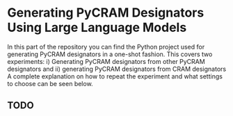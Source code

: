 # Generating PyCRAM Designators Using Large Language Models

In this part of the repository you can find the Python project used for generating PyCRAM designators in a one-shot fashion.
This covers two experiments: i) Generating PyCRAM designators from other PyCRAM designators and ii) generating PyCRAM designators from CRAM designators
A complete explanation on how to repeat the experiment and what settings to choose can be seen below.

## TODO
